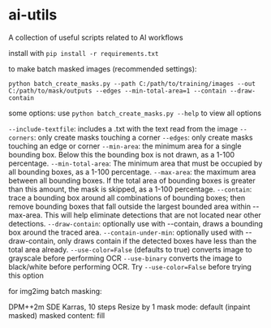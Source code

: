 # ai-utils
A collection of useful scripts related to AI workflows

install with `pip install -r requirements.txt`

to make batch masked images (recommended settings):
```
python batch_create_masks.py --path C:/path/to/training/images --out C:/path/to/mask/outputs --edges --min-total-area=1 --contain --draw-contain
```

some options: use `python batch_create_masks.py --help` to view all options


`--include-textfile`: includes a .txt with the text read from the image
`--corners`: only create masks touching a corner
`--edges`: only create masks touching an edge or corner
`--min-area`: the minimum area for a single bounding box. Below this the bounding box is not drawn, as a 1-100 percentage.
`--min-total-area`: The minimum area that must be occupied by all bounding boxes, as a 1-100 percentage.
`--max-area`: the maximum area between all bounding boxes. If the total area of bounding boxes is greater than this amount, the mask is skipped, as a 1-100 percentage.
`--contain`: trace a bounding box around all combinations of bounding boxes; then remove bounding boxes that fall outside the largest bounded area within --max-area. This will help eliminate detections that are not located near other detections.
`--draw-contain`: optionally use with --contain, draws a bounding box around the traced area.
`--contain-under-min`: optionally used with --draw-contain, only draws contain if the detected boxes have less than the total area already.
`--use-color=False` (defaults to true) converts image to grayscale before performing OCR
`--use-binary` converts the image to black/white before performing OCR. Try `--use-color=False` before trying this option

for img2img batch masking:

DPM++2m SDE Karras, 10 steps
Resize by 1
mask mode: default (inpaint masked)
masked content: fill